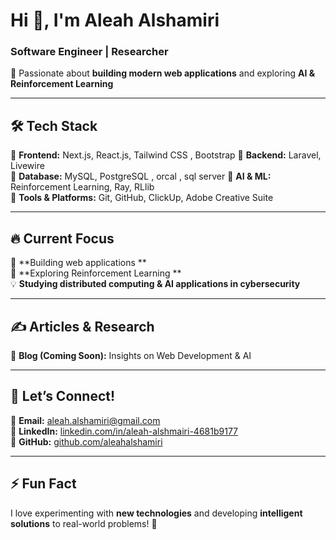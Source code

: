 # Hi 👋, I'm Aleah Alshamiri  
### Software Engineer | Researcher  

🚀 Passionate about **building modern web applications** and exploring **AI & Reinforcement Learning**  

---

## 🛠 Tech Stack  
🔹 **Frontend:** Next.js, React.js, Tailwind CSS , Bootstrap
🔹 **Backend:** Laravel, Livewire  
🔹 **Database:** MySQL, PostgreSQL , orcal , sql server
🔹 **AI & ML:** Reinforcement Learning, Ray, RLlib  
🔹 **Tools & Platforms:** Git, GitHub, ClickUp, Adobe Creative Suite  

---

## 🔥 Current Focus  
🔭 **Building web applications **  
📖 **Exploring Reinforcement Learning **  
💡 **Studying distributed computing & AI applications in cybersecurity**  

---

## ✍️ Articles & Research    
📝 **Blog (Coming Soon):** Insights on Web Development & AI  

---

## 🤝 Let’s Connect!  
📧 **Email:** aleah.alshamiri@gmail.com  
💼 **LinkedIn:** [linkedin.com/in/aleah-alshmairi-4681b9177](https://www.linkedin.com/in/aleah-alshmairi-4681b9177/)  
🐙 **GitHub:** [github.com/aleahalshamiri](http://github.com/aleahalshamiri)  

---

## ⚡ Fun Fact  
I love experimenting with **new technologies** and developing **intelligent solutions** to real-world problems! 🚀  
